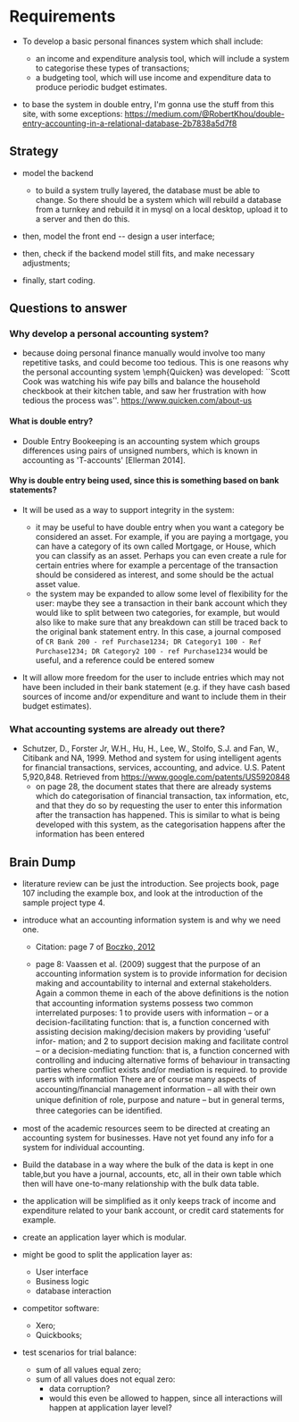 Requirements
============
- To develop a basic personal finances system which shall include:
    - an income and expenditure analysis tool, which will include a system to
      categorise these types of transactions;
    - a budgeting tool, which will use income and expenditure data to produce
      periodic budget estimates.

- to base the system in double entry, I'm gonna use the stuff from this site,
  with some exceptions:
  https://medium.com/@RobertKhou/double-entry-accounting-in-a-relational-database-2b7838a5d7f8


Strategy
--------
- model the backend
  - to build a system trully layered, the database must be able to change. So
    there should be a system which will rebuild a database from a turnkey and
    rebuild it in mysql on a local desktop, upload it to a server and then do
    this.

- then, model the front end -- design a user interface;

- then, check if the backend model still fits, and make necessary adjustments;

- finally, start coding.


Questions to answer
-------------------

### Why develop a personal accounting system?
- because doing personal finance manually would involve too many repetitive
  tasks, and could become too tedious. This is one reasons why the personal
  accounting system \emph{Quicken} was developed: ``Scott Cook was watching his
  wife pay bills and balance the household checkbook at their kitchen table,
  and saw her frustration with how tedious the process was''.
  https://www.quicken.com/about-us


#### What is double entry?
- Double Entry Bookeeping is an accounting system which groups differences
  using pairs of unsigned numbers, which is known in accounting as 'T-accounts'
  [Ellerman 2014].


#### Why is double entry being used, since this is something based on bank statements?
- It will be used as a way to support integrity in the system:
    - it may be useful to have double entry when you want a category be
      considered an asset. For example, if you are paying a mortgage, you can
      have a category of its own called Mortgage, or House, which you can
      classify as an asset. Perhaps you can even create a rule for certain
      entries where for example a percentage of the transaction should be
      considered as interest, and some should be the actual asset value.
    - the system may be expanded to allow some level of flexibility for the
      user: maybe they see a transaction in their bank account which they would
      like to split between two categories, for example, but would also like to
      make sure that any breakdown can still be traced back to the original
      bank statement entry. In this case, a journal composed of `CR Bank 200 -
      ref Purchase1234; DR Category1 100 - Ref Purchase1234; DR Category2 100 -
      ref Purchase1234` would be useful, and a reference could be entered somew

- It will allow more freedom for the user to include entries which may not have
  been included in their bank statement (e.g. if they have cash based sources
  of income and/or expenditure and want to include them in their budget
  estimates).


### What accounting systems are already out there?
- Schutzer, D., Forster Jr, W.H., Hu, H., Lee, W., Stolfo, S.J. and Fan, W.,
  Citibank and NA, 1999. Method and system for using intelligent agents for
  financial transactions, services, accounting, and advice. U.S. Patent
  5,920,848. Retrieved from https://www.google.com/patents/US5920848
  - on page 28, the document states that there are already systems which do
    categorisation of financial transaction, tax information, etc, and that
    they do so by requesting the user to enter this information after the
    transaction has happened. This is similar to what is being developed with
    this system, as the categorisation happens after the information has been
    entered




Brain Dump
----------

- literature review can be just the introduction. See projects book, page 107
  including the example box, and look at the introduction of the sample project
  type 4.

- introduce what an accounting information system is and why we need one.
  - Citation: page 7 of [Boczko,
    2012](https://www.dawsonera.com/readonline/9780273739579)

  - page 8: Vaassen et al. (2009) suggest that the purpose of an accounting
    information system is to provide information for decision making and
    accountability to internal and external stakeholders. Again a common theme
    in each of the above deﬁnitions is the notion that accounting information
    systems possess two common interrelated purposes: 1 to provide users with
    information – or a decision-facilitating function: that is, a function
    concerned with assisting decision making/decision makers by providing
    ‘useful’ infor- mation; and 2 to support decision making and facilitate
    control – or a decision-mediating function: that is, a function concerned
    with controlling and inducing alternative forms of behaviour in transacting
    parties where conflict exists and/or mediation is required. to provide
    users with information There are of course many aspects of
    accounting/ﬁnancial management information – all with their own unique
    deﬁnition of role, purpose and nature – but in general terms, three
    categories can be identiﬁed.


- most of the academic resources seem to be directed at creating an accounting
  system for businesses. Have not yet found any info for a system for
  individual accounting.


- Build the database in a way where the bulk of the data is kept in one
  table,but you have a journal, accounts, etc, all in their own table which
  then will have one-to-many relationship with the bulk data table.


- the application will be simplified as it only keeps track of income and
  expenditure related to your bank account, or credit card statements for
  example.


- create an application layer which is modular.
- might be good to split the application layer as:
  - User interface
  - Business logic
  - database interaction


- competitor software:
  - Xero;
  - Quickbooks;


- test scenarios for trial balance:
  - sum of all values equal zero;
  - sum of all values does not equal zero:
    - data corruption?
    - would this even be allowed to happen, since all interactions will happen
      at application layer level?




